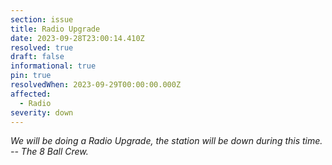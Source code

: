 ```yaml
---
section: issue
title: Radio Upgrade
date: 2023-09-28T23:00:14.410Z
resolved: true
draft: false
informational: true
pin: true
resolvedWhen: 2023-09-29T00:00:00.000Z
affected:
  - Radio
severity: down
---
```

*We will be doing a Radio Upgrade, the station will be down during this time. -- The 8 Ball Crew.*